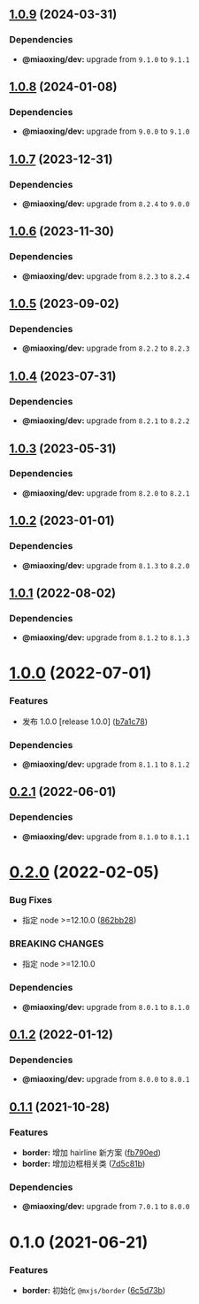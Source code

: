 ## [1.0.9](https://github.com/miaoxing/mxjs-border/compare/v1.0.8...v1.0.9) (2024-03-31)





### Dependencies

* **@miaoxing/dev:** upgrade from `9.1.0` to `9.1.1`

## [1.0.8](https://github.com/miaoxing/mxjs-border/compare/v1.0.7...v1.0.8) (2024-01-08)





### Dependencies

* **@miaoxing/dev:** upgrade from `9.0.0` to `9.1.0`

## [1.0.7](https://github.com/miaoxing/mxjs-border/compare/v1.0.6...v1.0.7) (2023-12-31)





### Dependencies

* **@miaoxing/dev:** upgrade from `8.2.4` to `9.0.0`

## [1.0.6](https://github.com/miaoxing/mxjs-border/compare/v1.0.5...v1.0.6) (2023-11-30)





### Dependencies

* **@miaoxing/dev:** upgrade from `8.2.3` to `8.2.4`

## [1.0.5](https://github.com/miaoxing/mxjs-border/compare/v1.0.4...v1.0.5) (2023-09-02)





### Dependencies

* **@miaoxing/dev:** upgrade from `8.2.2` to `8.2.3`

## [1.0.4](https://github.com/miaoxing/mxjs-border/compare/v1.0.3...v1.0.4) (2023-07-31)





### Dependencies

* **@miaoxing/dev:** upgrade from `8.2.1` to `8.2.2`

## [1.0.3](https://github.com/miaoxing/mxjs-border/compare/v1.0.2...v1.0.3) (2023-05-31)





### Dependencies

* **@miaoxing/dev:** upgrade from `8.2.0` to `8.2.1`

## [1.0.2](https://github.com/miaoxing/mxjs-border/compare/v1.0.1...v1.0.2) (2023-01-01)





### Dependencies

* **@miaoxing/dev:** upgrade from `8.1.3` to `8.2.0`

## [1.0.1](https://github.com/miaoxing/mxjs-border/compare/v1.0.0...v1.0.1) (2022-08-02)





### Dependencies

* **@miaoxing/dev:** upgrade from `8.1.2` to `8.1.3`

# [1.0.0](https://github.com/miaoxing/mxjs-border/compare/v0.2.1...v1.0.0) (2022-07-01)


### Features

* 发布 1.0.0 [release 1.0.0] ([b7a1c78](https://github.com/miaoxing/mxjs-border/commit/b7a1c783e67b6de6b36a32e40eaf1fab539ff433))





### Dependencies

* **@miaoxing/dev:** upgrade from `8.1.1` to `8.1.2`

## [0.2.1](https://github.com/miaoxing/mxjs-border/compare/v0.2.0...v0.2.1) (2022-06-01)





### Dependencies

* **@miaoxing/dev:** upgrade from `8.1.0` to `8.1.1`

# [0.2.0](https://github.com/miaoxing/mxjs-border/compare/v0.1.2...v0.2.0) (2022-02-05)


### Bug Fixes

* 指定 node >=12.10.0 ([862bb28](https://github.com/miaoxing/mxjs-border/commit/862bb286fc05c8d870ea52c64009b28ffa2fcb5c))


### BREAKING CHANGES

* 指定 node >=12.10.0





### Dependencies

* **@miaoxing/dev:** upgrade from `8.0.1` to `8.1.0`

## [0.1.2](https://github.com/miaoxing/mxjs-border/compare/v0.1.1...v0.1.2) (2022-01-12)





### Dependencies

* **@miaoxing/dev:** upgrade from `8.0.0` to `8.0.1`

## [0.1.1](https://github.com/miaoxing/mxjs-border/compare/v0.1.0...v0.1.1) (2021-10-28)


### Features

* **border:** 增加 hairline 新方案 ([fb790ed](https://github.com/miaoxing/mxjs-border/commit/fb790edcdbd8199328dc48337cdb9150b1a320b5))
* **border:** 增加边框相关类 ([7d5c81b](https://github.com/miaoxing/mxjs-border/commit/7d5c81b2f513addaeb0c59bb867652d765dc1b1f))





### Dependencies

* **@miaoxing/dev:** upgrade from `7.0.1` to `8.0.0`

# 0.1.0 (2021-06-21)


### Features

* **border:** 初始化 `@mxjs/border` ([6c5d73b](https://github.com/miaoxing/mxjs-border/commit/6c5d73b003eeb28f297b1730981b905c01a19b77))

